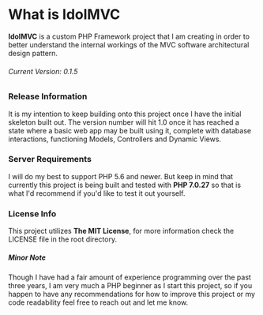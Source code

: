 
# What is IdolMVC
**IdolMVC** is a custom PHP Framework project that I am creating in order to better understand the internal workings of the MVC software architectural design pattern.
###### Current Version: 0.1.5
### Release Information
It is my intention to keep building onto this project once I have the initial skeleton built out. The version number will hit 1.0 once it has reached a state where a basic web app may be built using it, complete with database interactions, functioning Models, Controllers and Dynamic Views. 
### Server Requirements
I will do my best to support PHP 5.6 and newer. But keep in mind that currently this project is being built and tested with **PHP 7.0.27** so that is what I'd recommend if you'd like to test it out yourself.

### License Info
This project utilizes **The MIT License**, for more information check the LICENSE file in the root directory.

##### Minor Note
Though I have had  a fair amount of experience programming over the past three years, I am very much a PHP beginner as I start this project, so if you happen to have any recommendations for how to improve this project or my code readability feel free to reach out and let me know.
